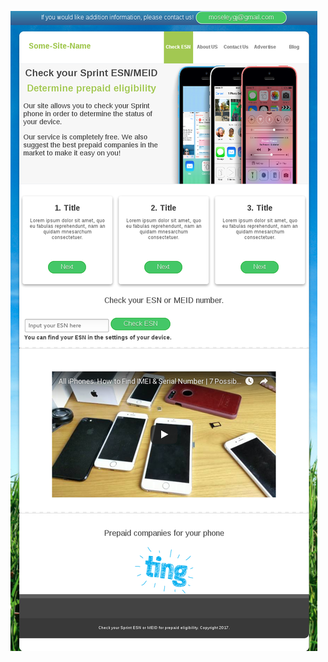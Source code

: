![screenshot](https://github.com/moseleygj/WebPages/blob/master/phoneESN_MEID/Screenshot%20from%202017-10-23%2015-22-03.png?raw=true)
